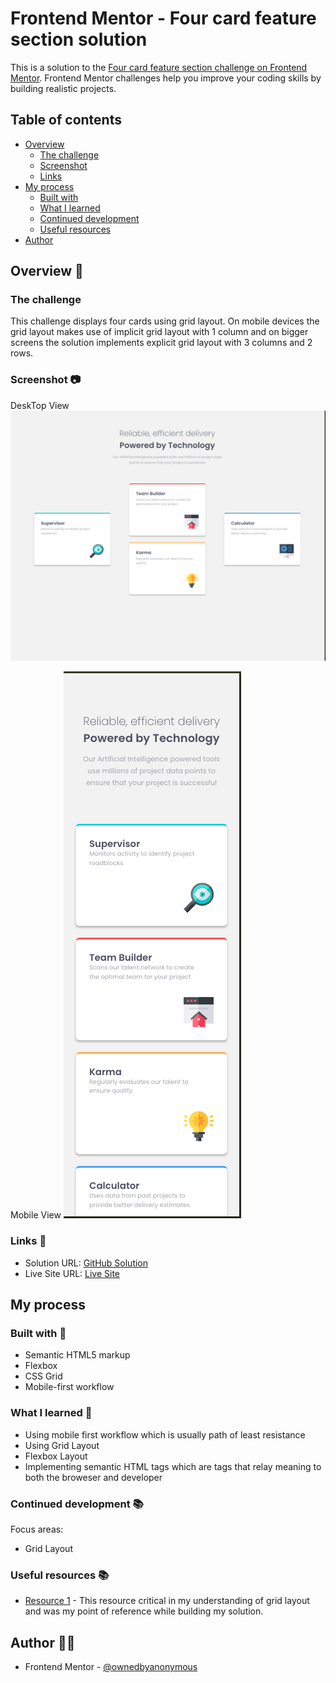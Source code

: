 # Frontend Mentor - Four card feature section solution

This is a solution to the [Four card feature section challenge on Frontend Mentor](https://www.frontendmentor.io/challenges/four-card-feature-section-weK1eFYK). Frontend Mentor challenges help you improve your coding skills by building realistic projects. 

## Table of contents

- [Overview](#overview)
  - [The challenge](#the-challenge)
  - [Screenshot](#screenshot)
  - [Links](#links)
- [My process](#my-process)
  - [Built with](#built-with)
  - [What I learned](#what-i-learned)
  - [Continued development](#continued-development)
  - [Useful resources](#useful-resources)
- [Author](#author)


## Overview 🔭

### The challenge

This challenge displays four cards using grid layout. On mobile devices the grid layout makes use of implicit grid layout with 1 column and on bigger screens the solution implements explicit grid layout with 3 columns and 2 rows.

### Screenshot 📷
DeskTop View
![](./images/desktop.png)

Mobile View
![](./images/mobile.png)


### Links 🔗

- Solution URL: [GitHub Solution](https://github.com/ownedbyanonymous/four-card-feature-section-master)
- Live Site URL: [Live Site](https://four-card-feature-sectio-git-d15b91-anonymous-projects-2a5e58cd.vercel.app/)

## My process

### Built with 🧱

- Semantic HTML5 markup
- Flexbox
- CSS Grid
- Mobile-first workflow

### What I learned 📖

- Using mobile first workflow which is usually path of least resistance
- Using Grid Layout
- Flexbox Layout
- Implementing semantic HTML tags which are tags that relay meaning to both the broweser and developer


### Continued development 📚

Focus areas:
- Grid Layout


### Useful resources 📚

- [Resource 1](https://www.joshwcomeau.com/css/interactive-guide-to-grid/#alignment-9) - This resource critical in my understanding of grid layout and was my point of reference while building my solution.


## Author ✍🏾

- Frontend Mentor - [@ownedbyanonymous](https://www.frontendmentor.io/profile/ownedbyanonymous)

